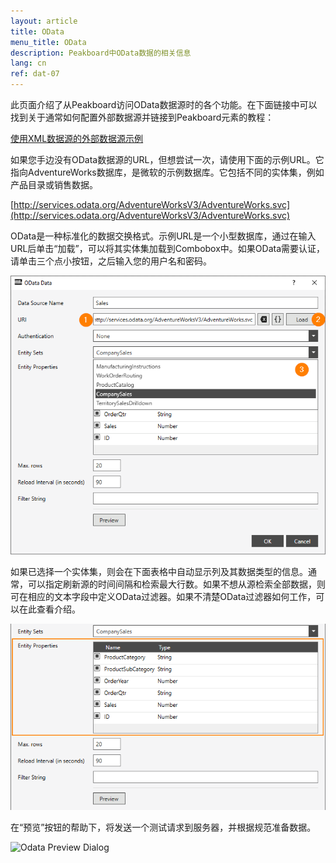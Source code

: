 ```yaml
---
layout: article
title: OData
menu_title: OData
description: Peakboard中OData数据的相关信息
lang: cn
ref: dat-07
---
```

此页面介绍了从Peakboard访问OData数据源时的各个功能。在下面链接中可以找到关于通常如何配置外部数据源并链接到Peakboard元素的教程：

[使用XML数据源的外部数据源示例](/tutorials/03-cn-xml-data.html)

如果您手边没有OData数据源的URL，但想尝试一次，请使用下面的示例URL。它指向AdventureWorks数据库，是微软的示例数据库。它包括不同的实体集，例如产品目录或销售数据。

[http://services.odata.org/AdventureWorksV3/AdventureWorks.svc](http://services.odata.org/AdventureWorksV3/AdventureWorks.svc)

OData是一种标准化的数据交换格式。示例URL是一个小型数据库，通过在输入URL后单击“加载”，可以将其实体集加载到Combobox中。如果OData需要认证，请单击三个点小按钮，之后输入您的用户名和密码。

![Odata Data Dialog](/assets/images/data-sources/odata/odata-data-dialog.png)

如果已选择一个实体集，则会在下面表格中自动显示列及其数据类型的信息。通常，可以指定刷新源的时间间隔和检索最大行数。如果不想从源检索全部数据，则可在相应的文本字段中定义OData过滤器。如果不清楚OData过滤器如何工作，可以在此查看介绍。

![Odata Entity Properties](/assets/images/data-sources/odata/entity-properties.png)

在“预览”按钮的帮助下，将发送一个测试请求到服务器，并根据规范准备数据。

![Odata Preview Dialog](/assets/images/data-sources/odata/odata-preview-dialog.png)

